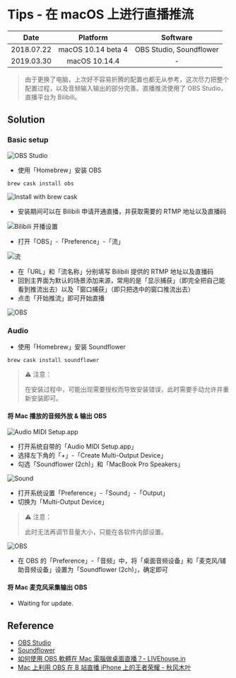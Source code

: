 # Tips - 在 macOS 上进行直播推流

| Date | Platform | Software |
|:-----:|:-----:|:-----:|
| 2018.07.22 | macOS 10.14 beta 4 | OBS Studio, Soundflower
| 2019.03.30 | macOS 10.14.4 | - |

> 由于更换了电脑，上次好不容易折腾的配置也都无从参考，这次尽力把整个配置过程，以及音频输入输出的部分完善。直播推流使用了 OBS Studio，直播平台为 Bilibili。

## Solution

### Basic setup

![OBS Studio](1.png)

- 使用「Homebrew」安装 OBS

```
brew cask install obs
```

![Install with brew cask](2.png)

- 安装期间可以在 Bilibili 申请开通直播，并获取需要的 RTMP 地址以及直播码

![Bilibili 开播设置](3.png)

- 打开「OBS」-「Preference」-「流」

![流](4.png)

- 在「URL」和「流名称」分别填写 Bilibili 提供的 RTMP 地址以及直播码
- 回到主界面为默认的场景添加来源，常用的是「显示捕获」（即完全把自己能看到推流出去）以及「窗口捕获」（即只把选中的窗口推流出去）
- 点击「开始推流」即可开始直播

![OBS](5.png)

### Audio

- 使用「Homebrew」安装 Soundflower

```
brew cask install soundflower
```

> ⚠️ 注意：
> 
> 在安装过程中，可能出现需要授权而导致安装错误，此时需要手动允许并重新安装即可。

#### 将 Mac 播放的音频外放 & 输出 OBS

![Audio MIDI Setup.app](6.png)

- 打开系统自带的「Audio MIDI Setup.app」
- 选择左下角的「+」-「Create Multi-Output Device」
- 勾选「Soundflower (2ch)」和「MacBook Pro Speakers」

![Sound](7.png)

- 打开系统设置「Preference」-「Sound」-「Output」
- 切换为「Multi-Output Device」

> ⚠️ 注意：
> 
> 此时无法再调节音量大小，只能在各软件内部设置。

![OBS](8.png)

- 在 OBS 的「Preference」-「音频」中，将「桌面音频设备」和「麦克风/辅助音频设备」设置为「Soundflower (2ch)」，确定即可

#### 将 Mac 麦克风采集输出 OBS

- Waiting for update.

## Reference

- [OBS Studio](https://obsproject.com)
- [Soundflower](https://soundflower.en.softonic.com/mac)
- [如何使用 OBS 軟體在 Mac 電腦做桌面直播？- LIVEhouse.in](https://event.livehouse.in/zh-TW/tutorial/obs-mac.html)
- [Mac 上利用 OBS 在 B 站直播 iPhone 上的王者荣耀 - 秋风木叶](http://blog.ykqmain.com/obs/)